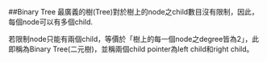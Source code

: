 ##Binary Tree
最廣義的樹(Tree)對於樹上的node之child數目沒有限制，因此，每個node可以有多個child.

若限制node只能有兩個child，等價於「樹上的每一個node之degree皆為2」，此即稱為Binary Tree(二元樹)，並稱兩個child pointer為left child和right child。
